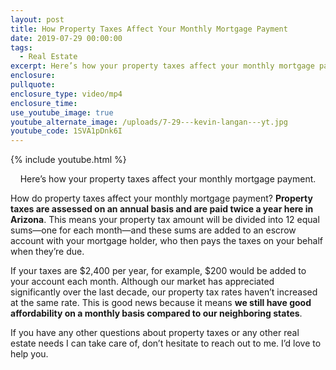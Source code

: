```yaml
---
layout: post
title: How Property Taxes Affect Your Monthly Mortgage Payment
date: 2019-07-29 00:00:00
tags:
  - Real Estate
excerpt: Here’s how your property taxes affect your monthly mortgage payment.
enclosure:
pullquote:
enclosure_type: video/mp4
enclosure_time:
use_youtube_image: true
youtube_alternate_image: /uploads/7-29---kevin-langan---yt.jpg
youtube_code: 1SVA1pDnk6I
---
```


{% include youtube.html %}

<center>Here’s how your property taxes affect your monthly mortgage payment.</center>

How do property taxes affect your monthly mortgage payment? **Property taxes are assessed on an annual basis and are paid twice a year here in Arizona**. This means your property tax amount will be divided into 12 equal sums—one for each month—and these sums are added to an escrow account with your mortgage holder, who then pays the taxes on your behalf when they’re due.

If your taxes are $2,400 per year, for example, $200 would be added to your account each month. Although our market has appreciated significantly over the last decade, our property tax rates haven’t increased at the same rate. This is good news because it means **we still have good affordability on a monthly basis compared to our neighboring states**.

If you have any other questions about property taxes or any other real estate needs I can take care of, don’t hesitate to reach out to me. I’d love to help you.